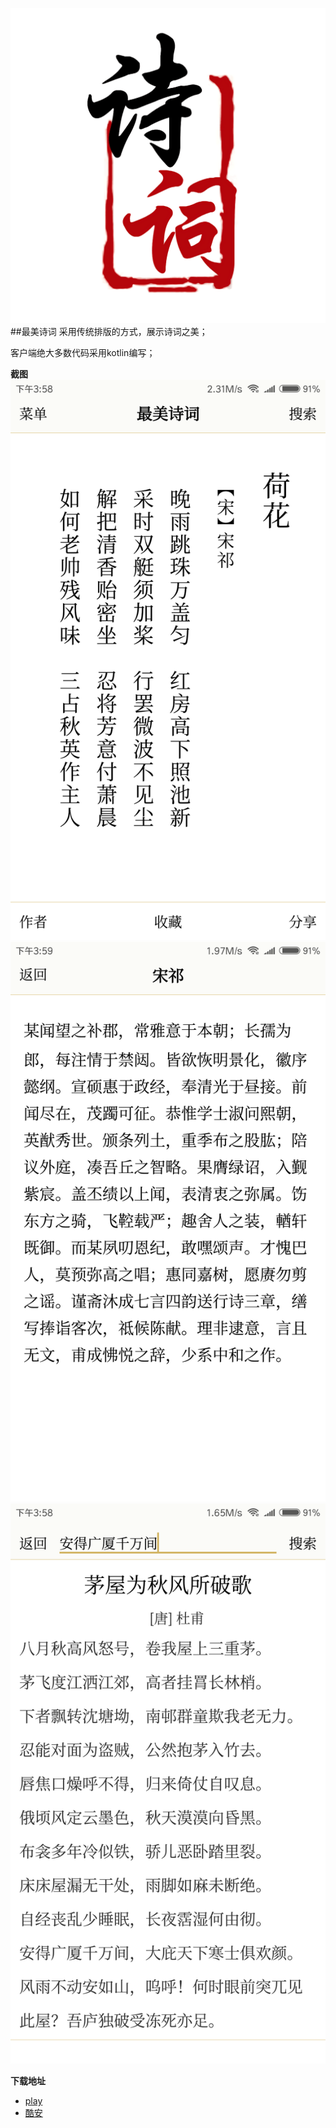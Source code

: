 ![logo](art/logo.png)
##最美诗词
采用传统排版的方式，展示诗词之美；

客户端绝大多数代码采用kotlin编写；

**截图**
![1](art/shotscreen1.png)
![2](art/shotscreen2.png)
![3](art/shotscreen3.png)

**下载地址**
* [play](https://play.google.com/store/apps/details?id=com.tech502.poetry) 
* [酷安](https://www.coolapk.com/apk/com.tech502.poetry)